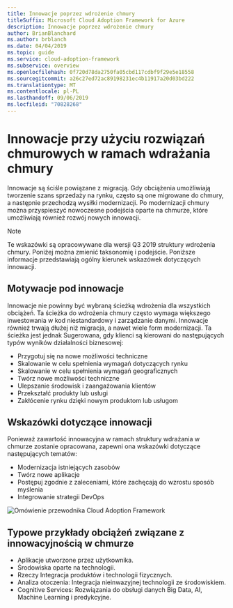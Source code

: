 ```yaml
---
title: Innowacje poprzez wdrożenie chmury
titleSuffix: Microsoft Cloud Adoption Framework for Azure
description: Innowacje poprzez wdrożenie chmury
author: BrianBlanchard
ms.author: brblanch
ms.date: 04/04/2019
ms.topic: guide
ms.service: cloud-adoption-framework
ms.subservice: overview
ms.openlocfilehash: 0f720d78da2750fa05cbd117cdbf9f29e5e18558
ms.sourcegitcommit: a26c27ed72ac89198231ec4b11917a20d03bd222
ms.translationtype: MT
ms.contentlocale: pl-PL
ms.lasthandoff: 09/06/2019
ms.locfileid: "70828268"
---
```

# <a name="innovation-through-cloud-adoption-in-the-cloud-adoption-framework"></a>Innowacje przy użyciu rozwiązań chmurowych w ramach wdrażania chmury

Innowacje są ściśle powiązane z migracją. Gdy obciążenia umożliwiają tworzenie szans sprzedaży na rynku, często są one migrowane do chmury, a następnie przechodzą wysiłki modernizacji. Po modernizacji chmury można przyspieszyć nowoczesne podejścia oparte na chmurze, które umożliwiają również rozwój nowych innowacji.

> [!NOTE]
> Te wskazówki są opracowywane dla wersji Q3 2019 struktury wdrożenia chmury. Poniżej można zmienić taksonomię i podejście. Poniższe informacje przedstawiają ogólny kierunek wskazówek dotyczących innowacji.

## <a name="motivations-behind-innovation"></a>Motywacje pod innowacje

Innowacje nie powinny być wybraną ścieżką wdrożenia dla wszystkich obciążeń. Ta ścieżka do wdrożenia chmury często wymaga większego inwestowania w kod niestandardowy i zarządzanie danymi. Innowacje również trwają dłużej niż migracja, a nawet wiele form modernizacji. Ta ścieżka jest jednak Sugerowana, gdy klienci są kierowani do następujących typów wyników działalności biznesowej:

- Przygotuj się na nowe możliwości techniczne
- Skalowanie w celu spełnienia wymagań dotyczących rynku
- Skalowanie w celu spełnienia wymagań geograficznych
- Twórz nowe możliwości techniczne
- Ulepszanie środowisk i zaangażowania klientów
- Przekształć produkty lub usługi
- Zakłócenie rynku dzięki nowym produktom lub usługom

## <a name="innovation-guidance"></a>Wskazówki dotyczące innowacji

Ponieważ zawartość innowacyjna w ramach struktury wdrażania w chmurze zostanie opracowana, zapewni ona wskazówki dotyczące następujących tematów:

- Modernizacja istniejących zasobów
- Twórz nowe aplikacje
- Postępuj zgodnie z zaleceniami, które zachęcają do wzrostu sposób myślenia
- Integrowanie strategii DevOps

![Omówienie przewodnika Cloud Adoption Framework](../_images/cloud-adoption-framework-overview.png)

## <a name="common-workload-examples-associated-with-a-cloud-innovation"></a>Typowe przykłady obciążeń związane z innowacyjnością w chmurze

- Aplikacje utworzone przez użytkownika.
- Środowiska oparte na technologii.
- Rzeczy Integracja produktów i technologii fizycznych.
- Analiza otoczenia: Integracja nieinwazyjnej technologii ze środowiskiem.
- Cognitive Services: Rozwiązania do obsługi danych Big Data, AI, Machine Learning i predykcyjne.
